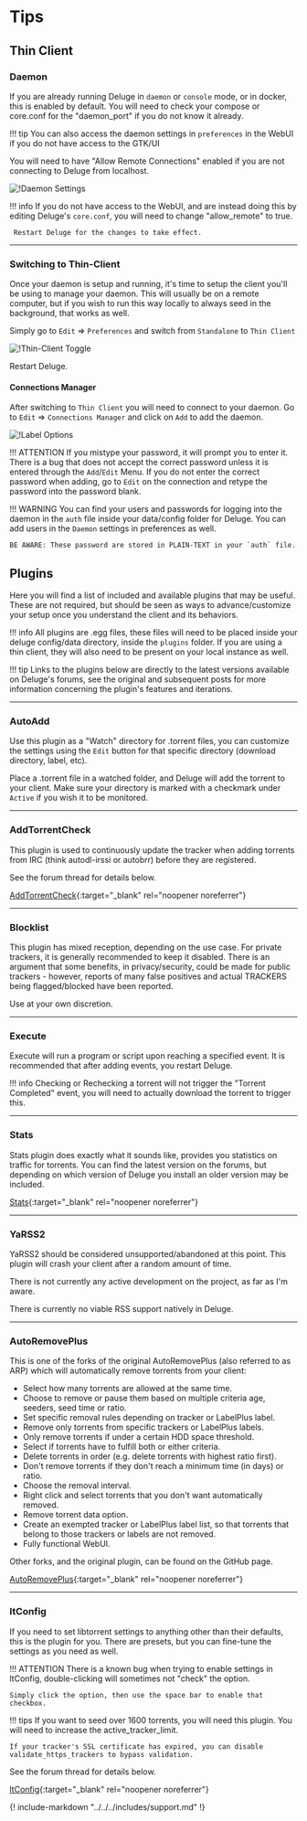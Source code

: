 # Tips

## Thin Client

### Daemon

If you are already running Deluge in `daemon` or `console` mode, or in docker, this is enabled by default. You will need to check your compose or core.conf for the "daemon_port" if you do not know it already.

!!! tip
    You can also access the daemon settings in `preferences` in the WebUI if you do not have access to the GTK/UI

You will need to have "Allow Remote Connections" enabled if you are not connecting to Deluge from localhost.

![!Daemon Settings](images/Deluge-tc-daemon.png)

!!! info
     If you do not have access to the WebUI, and are instead doing this by editing Deluge's `core.conf`, you will need to change "allow_remote" to true.

     Restart Deluge for the changes to take effect.

------

### Switching to Thin-Client

Once your daemon is setup and running, it's time to setup the client you'll be using to manage your daemon. This will usually be on a remote computer, but if you wish to run this way locally to always seed in the background, that works as well.

Simply go to `Edit` => `Preferences` and switch from `Standalone` to `Thin Client`

![!Thin-Client Toggle](images/Deluge-tc-settings.png)

Restart Deluge.

#### Connections Manager

After switching to `Thin Client` you will need to connect to your daemon. Go to `Edit` => `Connections Manager` and click on `Add` to add the daemon.

![!Label Options](images/Deluge-tc-connman.png)

!!! ATTENTION
    If you mistype your password, it will prompt you to enter it. There is a bug that does not accept the correct password unless it is entered through the `Add`/`Edit` Menu. If you do not enter the correct password when adding, go to `Edit` on the connection and retype the password into the password blank.

!!! WARNING
    You can find your users and passwords for logging into the daemon in the `auth` file inside your data/config folder for Deluge. You can add users in the `Daemon` settings in preferences as well.

    BE AWARE: These password are stored in PLAIN-TEXT in your `auth` file.

## Plugins

Here you will find a list of included and available plugins that may be useful. These are not required, but should be seen as ways to advance/customize your setup once you understand the client and its behaviors.

!!! info
    All plugins are .egg files, these files will need to be placed inside your deluge config/data directory, inside the `plugins` folder. If you are using a thin client, they will also need to be present on your local instance as well.

!!! tip
    Links to the plugins below are directly to the latest versions available on Deluge's forums, see the original and subsequent posts for more information concerning the plugin's features and iterations.

------

### AutoAdd

Use this plugin as a "Watch" directory for .torrent files, you can customize the settings using the `Edit` button for that specific directory (download directory, label, etc).

Place a .torrent file in a watched folder, and Deluge will add the torrent to your client. Make sure your directory is marked with a checkmark under `Active` if you wish it to be monitored.

------

### AddTorrentCheck

This plugin is used to continuously update the tracker when adding torrents from IRC (think autodl-irssi or autobrr) before they are registered.

See the forum thread for details below.

[AddTorrentCheck](https://forum.deluge-torrent.org/viewtopic.php?p=236070#p236070){:target="_blank" rel="noopener noreferrer"}

------

### Blocklist

This plugin has mixed reception, depending on the use case. For private trackers, it is generally recommended to keep it disabled. There is an argument that some benefits, in privacy/security, could be made for public trackers - however, reports of many false positives and actual TRACKERS being flagged/blocked have been reported.

Use at your own discretion.

------

### Execute

Execute will run a program or script upon reaching a specified event. It is recommended that after adding events, you restart Deluge.

!!! info
    Checking or Rechecking a torrent will not trigger the "Torrent Completed" event, you will need to actually download the torrent to trigger this.

------

### Stats

Stats plugin does exactly what it sounds like, provides you statistics on traffic for torrents. You can find the latest version on the forums, but depending on which version of Deluge you install an older version may be included.

[Stats](https://forum.deluge-torrent.org/viewtopic.php?p=236443#p236443){:target="_blank" rel="noopener noreferrer"}

------

### YaRSS2

YaRSS2 should be considered unsupported/abandoned at this point. This plugin will crash your client after a random amount of time.

There is not currently any active development on the project, as far as I'm aware.

There is currently no viable RSS support natively in Deluge.

------

### AutoRemovePlus

This is one of the forks of the original AutoRemovePlus (also referred to as ARP) which will automatically remove torrents from your client:

- Select how many torrents are allowed at the same time.
- Choose to remove or pause them based on multiple criteria age, seeders, seed time or ratio.
- Set specific removal rules depending on tracker or LabelPlus label.
- Remove only torrents from specific trackers or LabelPlus labels.
- Only remove torrents if under a certain HDD space threshold.
- Select if torrents have to fulfill both or either criteria.
- Delete torrents in order (e.g. delete torrents with highest ratio first).
- Don't remove torrents if they don't reach a minimum time (in days) or ratio.
- Choose the removal interval.
- Right click and select torrents that you don't want automatically removed.
- Remove torrent data option.
- Create an exempted tracker or LabelPlus label list, so that torrents that belong to those trackers or labels are not removed.
- Fully functional WebUI.

Other forks, and the original plugin, can be found on the GitHub page.

[AutoRemovePlus](https://github.com/laur89/deluge-autoremoveplus){:target="_blank" rel="noopener noreferrer"}

------

### ltConfig

If you need to set libtorrent settings to anything other than their defaults, this is the plugin for you. There are presets, but you can fine-tune the settings as you need as well.

!!! ATTENTION
    There is a known bug when trying to enable settings in ltConfig, double-clicking will sometimes not "check" the option.

    Simply click the option, then use the space bar to enable that checkbox.
!!! tips
    If you want to seed over 1600 torrents, you will need this plugin. You will need to increase the active_tracker_limit.

    If your tracker's SSL certificate has expired, you can disable validate_https_trackers to bypass validation.

See the forum thread for details below.

[ltConfig](https://forum.deluge-torrent.org/viewtopic.php?p=235653#p235653){:target="_blank" rel="noopener noreferrer"}

{! include-markdown "../../../includes/support.md" !}
<!-- --8<-- "includes/support.md" -->

